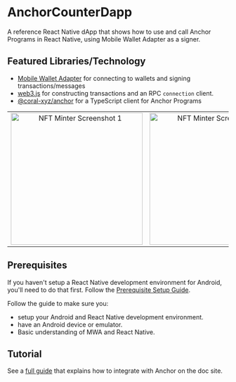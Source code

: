# AnchorCounterDapp

A reference React Native dApp that shows how to use and call Anchor Programs in React Native, using Mobile Wallet Adapter as a signer.

## Featured Libraries/Technology
- [Mobile Wallet Adapter](https://github.com/solana-mobile/mobile-wallet-adapter/tree/main/js/packages/mobile-wallet-adapter-protocol) for connecting to wallets and signing transactions/messages
- [web3.js](https://solana-labs.github.io/solana-web3.js/) for constructing transactions and an RPC `connection` client.
- [@coral-xyz/anchor](https://github.com/coral-xyz/anchor) for a TypeScript client for Anchor Programs

<table>
  <tr>
    <td align="center">
      <img src="https://docs.solanamobile.com/tutorial_imgs/nftminter1.png" alt="NFT Minter Screenshot 1" width=300 />
    </td>
    <td align="center">
      <img src="https://docs.solanamobile.com/tutorial_imgs/nftminter2.gif" alt="NFT Minter Screenshot 2" width=300 />
    </td>
    <td align="center">
      <img src="https://docs.solanamobile.com/tutorial_imgs/nftminter3.png" alt="NFT Minter Screenshot 3" width=300 />
    </td>
  </tr>
</table>

## Prerequisites

If you haven't setup a React Native development environment for Android, you'll need to do that first. Follow the [Prerequisite Setup Guide](https://docs.solanamobile.com/getting-started/development-setup).

Follow the guide to make sure you:
- setup your Android and React Native development environment.
- have an Android device or emulator.
- Basic understanding of MWA and React Native.
   
## Tutorial

See a [full guide](https://docs.solanamobile.com/react-native/anchor_integration) that explains how to integrate with Anchor on the doc site.
